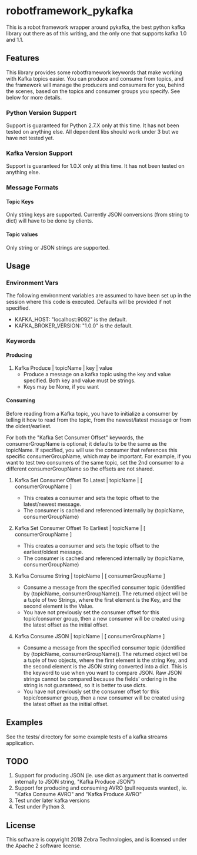 # robotframework_pykafka

This is a robot framework wrapper around pykafka, the best python kafka library out there as of this writing, and the only one that supports kafka 1.0 and 1.1.

## Features

This library provides some robotframework keywords that make working with Kafka topics easier.  You can produce and consume from topics, and the framework will manage the producers and consumers for you, behind the scenes, based on the topics and consumer groups you specify.  See below for more details.

### Python Version Support

Support is guaranteed for Python 2.7.X only at this time.  It has not been tested on anything else.  All dependent libs should work under 3 but we have not tested yet.

### Kafka Version Support

Support is guaranteed for 1.0.X only at this time.  It has not been tested on anything else.

### Message Formats

#### Topic Keys

Only string keys are supported.  Currently JSON conversions (from string to dict) will have to be done by clients.

#### Topic values

Only string or JSON strings are supported.

## Usage

### Environment Vars

The following environment variables are assumed to have been set up in the session where this code is executed.  Defaults will be provided if not specified.

* KAFKA_HOST:  "localhost:9092" is the default.
* KAFKA_BROKER_VERSION:  "1.0.0" is the default.

### Keywords 

#### Producing

1. Kafka Produce   |  topicName   |  key   |  value
    * Produce a message on a kafka topic using the key and value specified.  Both key and value must be strings.
    * Keys may be None, if you want

#### Consuming

Before reading from a Kafka topic, you have to initialize a consumer by telling it how to read from the topic, from the newest/latest message or from the oldest/earliest.

For both the "Kafka Set Consumer Offset" keywords, the consumerGroupName is optional; it defaults to be the same as the topicName.  If specified, you will use the consumer that references this specific consumerGroupName, which may be important.  For example, if you want to test two consumers of the same topic, set the 2nd consumer to a different consumerGroupName so the offsets are not shared.

1. Kafka Set Consumer Offset To Latest  |  topicName  |  [ consumerGroupName ]
    * This creates a consumer and sets the topic offset to the latest/newest message.
    * The consumer is cached and referenced internally by (topicName, consumerGroupName)

1. Kafka Set Consumer Offset To Earliest  |  topicName  | [ consumerGroupName ]
    * This creates a consumer and sets the topic offset to the earliest/oldest message.
    * The consumer is cached and referenced internally by (topicName, consumerGroupName)

1. Kafka Consume String  |  topicName  | [ consumerGroupName ]
    * Consume a message from the specified consumer topic (identified by (topicName, consumerGroupName)).  The returned object will be a tuple of two Strings, where the first element is the Key, and the second element is the Value.
    * You have not previously set the consumer offset for this topic/consumer group, then a new consumer will be created using the latest offset as the initial offset.

1. Kafka Consume JSON  |  topicName  | [ consumerGroupName ]
    * Consume a message from the specified consumer topic (identified by (topicName, consumerGroupName)).  The returned object will be a tuple of two objects, where the first element is the string Key, and the second element is the JSON string converted into a dict.  This is the keyword to use when you want to compare JSON.  Raw JSON strings cannot be compared because the fields' ordering in the string is not guaranteed, so it is better to use dicts.
    * You have not previously set the consumer offset for this topic/consumer group, then a new consumer will be created using the latest offset as the initial offset.

## Examples

See the tests/ directory for some example tests of a kafka streams application.

## TODO

1. Support for producing JSON (ie. use dict as argument that is converted internally to JSON string, "Kafka Produce JSON")
1. Support for producing and consuming AVRO (pull requests wanted), ie. "Kafka Consume AVRO" and "Kafka Produce AVRO"
1. Test under later kafka versions
1. Test under Python 3.

## License

This software is copyright 2018 Zebra Technologies, and is licensed under the Apache 2 software license.
